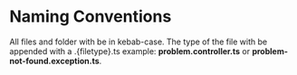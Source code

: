 # Naming Conventions

All files and folder with be in kebab-case. The type of the file with be appended with a .{filetype}.ts example: **problem.controller.ts** or **problem-not-found.exception.ts**.
